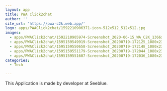 ```yaml
---
layout: app
title: PWA Click2chat
author: ''
site_url: 'https://pwa-c2k.web.app/'
logo: apps/PWAClick2chat/1592210906371-icon-512x512_512x512.jpg
images:
  - apps/PWAClick2chat/1592210905974-Screenshot_2020-06-15_WA_C2K_1366x654.jpg
  - apps/PWAClick2chat/1595159549919-Screenshot_20200719-172125_1080x2332.jpg
  - apps/PWAClick2chat/1595159550658-Screenshot_20200719-172148_1080x2332.jpg
  - apps/PWAClick2chat/1595159551179-Screenshot_20200719-172044_1080x2332.jpg
  - apps/PWAClick2chat/1595159551607-Screenshot_20200719-172036_1080x2332.jpg
categories:
  - Tech

---
```

This Application is made by developer at Seeblue.
